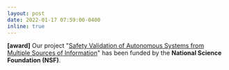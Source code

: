 ```yaml
---
layout: post
date: 2022-01-17 07:59:00-0400
inline: true
---
```


**[award]** Our project "[Safety Validation of Autonomous Systems from Multiple Sources of Information](https://www.nsf.gov/awardsearch/showAward?AWD_ID=2132060)" has been funded by the **National Science Foundation (NSF)**.
